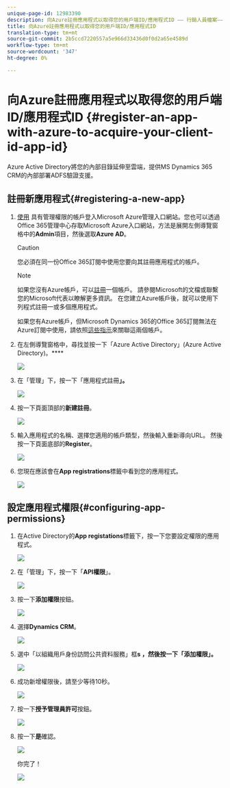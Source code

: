 ```yaml
---
unique-page-id: 12983390
description: 向Azure註冊應用程式以取得您的用戶端ID/應用程式ID —— 行銷人員檔案——產品檔案
title: 向Azure註冊應用程式以取得您的用戶端ID/應用程式ID
translation-type: tm+mt
source-git-commit: 2b5ccd7220557a5e966d33436d0f0d2a65e4589d
workflow-type: tm+mt
source-wordcount: '347'
ht-degree: 0%

---
```



# 向Azure註冊應用程式以取得您的用戶端ID/應用程式ID {#register-an-app-with-azure-to-acquire-your-client-id-app-id}

Azure Active Directory將您的內部目錄延伸至雲端，提供MS Dynamics 365 CRM的內部部署ADFS驗證支援。

## 註冊新應用程式{#registering-a-new-app}

1. [使用](http://manage.windowsazure.com/) 具有管理權限的帳戶登入Microsoft Azure管理入口網站。您也可以透過Office 365管理中心存取Microsoft Azure入口網站，方法是展開左側導覽窗格中的&#x200B;**Admin**&#x200B;項目，然後選取&#x200B;**Azure AD**。

   >[!CAUTION]
   >
   >您必須在同一份Office 365訂閱中使用您要向其註冊應用程式的帳戶。

   >[!NOTE]
   >
   >如果您沒有Azure帳戶，可以[註冊](https://azure.microsoft.com/en-us/free/)一個帳戶。 請參閱Microsoft的文檔或聯繫您的Microsoft代表以瞭解更多資訊。 在您建立Azure帳戶後，就可以使用下列程式註冊一或多個應用程式。
   >
   >
   >如果您有Azure帳戶，但Microsoft Dynamics 365的Office 365訂閱無法在Azure訂閱中使用，請依照[這些指示](https://msdn.microsoft.com/office/office365/howto/setup-development-environment#bk_CreateAzureSubscription)來關聯這兩個帳戶。

1. 在左側導覽窗格中，尋找並按一下「Azure Active Directory」(Azure Active Directory)。****

   ![](assets/two.png)

1. 在「管理」下，按一下「應用程式註冊&#x200B;**」。**

   ![](assets/three.png)

1. 按一下頁面頂部的&#x200B;**新建註冊**。

   ![](assets/four.png)

1. 輸入應用程式的名稱、選擇您適用的帳戶類型，然後輸入重新導向URL。 然後按一下頁面底部的&#x200B;**Register**。

   ![](assets/five.png)

1. 您現在應該會在&#x200B;**App registrations**&#x200B;標籤中看到您的應用程式。

   ![](assets/six.png)

## 設定應用程式權限{#configuring-app-permissions}

1. 在Active Directory的&#x200B;**App registations**&#x200B;標籤下，按一下您要設定權限的應用程式。

   ![](assets/seven.png)

1. 在「管理」下，按一下「**API權限**」。

   ![](assets/eight.png)

1. 按一下&#x200B;**添加權限**&#x200B;按鈕。

   ![](assets/nine.png)

1. 選擇&#x200B;**Dynamics CRM**。

   ![](assets/ten.png)

1. 選中「以組織用戶身份訪問公共資料服務」框****s **，然後按一下「添加權限」。******

   ![](assets/eleven.png)

1. 成功新增權限後，請至少等待10秒。

   ![](assets/twelve.png)

1. 按一下&#x200B;**授予管理員許可**&#x200B;按鈕。

   ![](assets/thirteen.png)

1. 按一下&#x200B;**是**&#x200B;確認。

   ![](assets/fourteen.png)

   你完了！

   ![](assets/fifteen.png)

